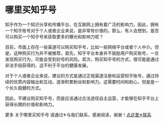 # 哪里买知乎号

知乎作为一个知识分享和传播平台，在互联网上拥有着广泛的影响力。因此，拥有一个知乎账号对于个人或者企业来说，是非常有价值的。那么，有人会想到，是否可以购买一个知乎号来获取更多的曝光和影响力呢？

目前，市面上存在一些渠道可以购买知乎号，比如一些网络平台或者个人中介。但是，这种购买行为并不被推荐。首先，知乎平台本身并不鼓励用户购买账号，一旦发现购买行为，可能会受到封号的风险。其次，购买知乎号的方式，很可能是通过非法手段获得的，这不利于平台的健康发展。

对于个人或者企业来说，建议的方式是通过正规渠道注册和运营知乎账号，通过持续的优质内容输出和互动，逐渐积累粉丝和影响力。这需要时间和耐心，但是是一个长久稳健的方式。

因此，不建议购买知乎号，而是应该通过合法途径自主运营，才能够在知乎平台上获得长期的价值和影响力。

更多 关于哪里买知乎号 请通过✈与我们联系，感谢阅读，谢谢！[点这里✈联系](https://lm.k02.cc)